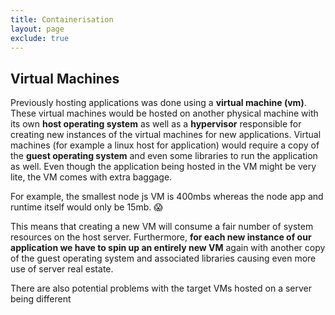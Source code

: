 ```yaml
---
title: Containerisation
layout: page
exclude: true
---
```


## Virtual Machines

Previously hosting applications was done using a **virtual machine (vm)**. These virtual machines would be hosted on another physical machine with its own **host operating system** as well as a **hypervisor** responsible for creating new instances of the virtual machines for new applications. Virtual machines (for example a linux host for application) would require a copy of the **guest operating system** and even some libraries to run the application as well. Even though the application being hosted in the VM might be very lite, the VM comes with extra baggage.

For example, the smallest node js VM is 400mbs whereas the node app and runtime itself would only be 15mb. 😱

This means that creating a new VM will consume a fair number of system resources on the host server. Furthermore, **for each new instance of our application we have to spin up an entirely new VM** again with another copy of the guest operating system and associated libraries causing even more use of server real estate.

There are also potential problems with the target VMs hosted on a server being different
<!--stackedit_data:
eyJoaXN0b3J5IjpbMTk4MzI5MDg3OF19
-->